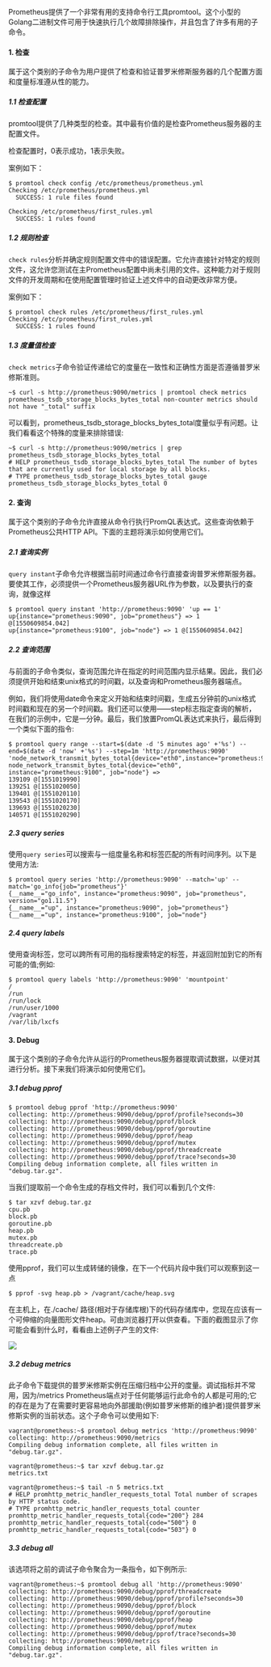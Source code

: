 Prometheus提供了一个非常有用的支持命令行工具promtool。这个小型的Golang二进制文件可用于快速执行几个故障排除操作，并且包含了许多有用的子命令。

#### 1. 检查
属于这个类别的子命令为用户提供了检查和验证普罗米修斯服务器的几个配置方面和度量标准遵从性的能力。

##### 1.1 检查配置
promtool提供了几种类型的检查。其中最有价值的是检查Prometheus服务器的主配置文件。

检查配置时，0表示成功，1表示失败。

案例如下：
```shell
$ promtool check config /etc/prometheus/prometheus.yml 
Checking /etc/prometheus/prometheus.yml
  SUCCESS: 1 rule files found

Checking /etc/prometheus/first_rules.yml
  SUCCESS: 1 rules found
```

##### 1.2 规则检查
`check rules`分析并确定规则配置文件中的错误配置。它允许直接针对特定的规则文件，这允许您测试在主Prometheus配置中尚未引用的文件。这种能力对于规则文件的开发周期和在使用配置管理时验证上述文件中的自动更改非常方便。

案例如下：
```shell
$ promtool check rules /etc/prometheus/first_rules.yml 
Checking /etc/prometheus/first_rules.yml
  SUCCESS: 1 rules found
```

##### 1.3 度量值检查

`check metrics`子命令验证传递给它的度量在一致性和正确性方面是否遵循普罗米修斯准则。

```shell
~$ curl -s http://prometheus:9090/metrics | promtool check metrics
prometheus_tsdb_storage_blocks_bytes_total non-counter metrics should not have "_total" suffix
```

可以看到，prometheus_tsdb_storage_blocks_bytes_total度量似乎有问题。让我们看看这个特殊的度量来排除错误:

```shell
~$ curl -s http://prometheus:9090/metrics | grep prometheus_tsdb_storage_blocks_bytes_total
# HELP prometheus_tsdb_storage_blocks_bytes_total The number of bytes that are currently used for local storage by all blocks.
# TYPE prometheus_tsdb_storage_blocks_bytes_total gauge
prometheus_tsdb_storage_blocks_bytes_total 0
```

#### 2. 查询
属于这个类别的子命令允许直接从命令行执行PromQL表达式。这些查询依赖于Prometheus公共HTTP API。下面的主题将演示如何使用它们。

##### 2.1 查询实例
`query instant`子命令允许根据当前时间通过命令行直接查询普罗米修斯服务器。要使其工作，必须提供一个Prometheus服务器URL作为参数，以及要执行的查询，就像这样

```shell
$ promtool query instant 'http://prometheus:9090' 'up == 1'
up{instance="prometheus:9090", job="prometheus"} => 1 @[1550609854.042]
up{instance="prometheus:9100", job="node"} => 1 @[1550609854.042]
```

##### 2.2 查询范围
与前面的子命令类似，查询范围允许在指定的时间范围内显示结果。因此，我们必须提供开始和结束unix格式的时间戳，以及查询和Prometheus服务器端点。

例如，我们将使用date命令来定义开始和结束时间戳，生成五分钟前的unix格式时间戳和现在的另一个时间戳。我们还可以使用——step标志指定查询的解析，在我们的示例中，它是一分钟。最后，我们放置PromQL表达式来执行，最后得到一个类似下面的指令:

```shell
$ promtool query range --start=$(date -d '5 minutes ago' +'%s') --end=$(date -d 'now' +'%s') --step=1m 'http://prometheus:9090' 'node_network_transmit_bytes_total{device="eth0",instance="prometheus:9100",job="node"}'
node_network_transmit_bytes_total{device="eth0", instance="prometheus:9100", job="node"} =>
139109 @[1551019990]
139251 @[1551020050]
139401 @[1551020110]
139543 @[1551020170]
139693 @[1551020230]
140571 @[1551020290]
```

##### 2.3 query series
使用`query series`可以搜索与一组度量名称和标签匹配的所有时间序列。以下是使用方法:
```shell
$ promtool query series 'http://prometheus:9090' --match='up' --match='go_info{job="prometheus"}'
{__name__="go_info", instance="prometheus:9090", job="prometheus", version="go1.11.5"}
{__name__="up", instance="prometheus:9090", job="prometheus"}
{__name__="up", instance="prometheus:9100", job="node"}
```

##### 2.4 query labels
使用查询标签，您可以跨所有可用的指标搜索特定的标签，并返回附加到它的所有可能的值;例如:

```shell
$ promtool query labels 'http://prometheus:9090' 'mountpoint'
/
/run
/run/lock
/run/user/1000
/vagrant
/var/lib/lxcfs
```

#### 3. Debug
属于这个类别的子命令允许从运行的Prometheus服务器提取调试数据，以便对其进行分析。接下来我们将演示如何使用它们。

##### 3.1 debug pprof
```shell
$ promtool debug pprof 'http://prometheus:9090'
collecting: http://prometheus:9090/debug/pprof/profile?seconds=30
collecting: http://prometheus:9090/debug/pprof/block
collecting: http://prometheus:9090/debug/pprof/goroutine
collecting: http://prometheus:9090/debug/pprof/heap
collecting: http://prometheus:9090/debug/pprof/mutex
collecting: http://prometheus:9090/debug/pprof/threadcreate
collecting: http://prometheus:9090/debug/pprof/trace?seconds=30
Compiling debug information complete, all files written in "debug.tar.gz".
```

当我们提取前一个命令生成的存档文件时，我们可以看到几个文件:
```shell
$ tar xzvf debug.tar.gz 
cpu.pb
block.pb
goroutine.pb
heap.pb
mutex.pb
threadcreate.pb
trace.pb
```

使用pprof，我们可以生成转储的镜像，在下一个代码片段中我们可以观察到这一点

```shell
$ pprof -svg heap.pb > /vagrant/cache/heap.svg
```

在主机上，在./cache/ 路径(相对于存储库根)下的代码存储库中，您现在应该有一个可伸缩的向量图形文件heap。可由浏览器打开以供查看。下面的截图显示了你可能会看到什么时，看看由上述例子产生的文件:

![](../uploads/y20191113/images/m_40b83a418def32464ab3f89369f10e7e_r.png)

##### 3.2 debug metrics
此子命令下载提供的普罗米修斯实例在压缩归档中公开的度量。调试指标并不常用，因为/metrics Prometheus端点对于任何能够运行此命令的人都是可用的;它的存在是为了在需要时更容易地向外部援助(例如普罗米修斯的维护者)提供普罗米修斯实例的当前状态。这个子命令可以使用如下:

```shell
vagrant@prometheus:~$ promtool debug metrics 'http://prometheus:9090'
collecting: http://prometheus:9090/metrics
Compiling debug information complete, all files written in "debug.tar.gz".

vagrant@prometheus:~$ tar xzvf debug.tar.gz 
metrics.txt

vagrant@prometheus:~$ tail -n 5 metrics.txt 
# HELP promhttp_metric_handler_requests_total Total number of scrapes by HTTP status code.
# TYPE promhttp_metric_handler_requests_total counter
promhttp_metric_handler_requests_total{code="200"} 284
promhttp_metric_handler_requests_total{code="500"} 0
promhttp_metric_handler_requests_total{code="503"} 0
```

##### 3.3 debug all
该选项将之前的调试子命令聚合为一条指令，如下例所示:

```shell
vagrant@prometheus:~$ promtool debug all 'http://prometheus:9090'
collecting: http://prometheus:9090/debug/pprof/threadcreate
collecting: http://prometheus:9090/debug/pprof/profile?seconds=30
collecting: http://prometheus:9090/debug/pprof/block
collecting: http://prometheus:9090/debug/pprof/goroutine
collecting: http://prometheus:9090/debug/pprof/heap
collecting: http://prometheus:9090/debug/pprof/mutex
collecting: http://prometheus:9090/debug/pprof/trace?seconds=30
collecting: http://prometheus:9090/metrics
Compiling debug information complete, all files written in "debug.tar.gz".
```
